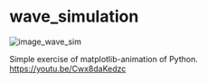 # wave_simulation

![image_wave_sim]()

Simple exercise of matplotlib-animation of Python.  
https://youtu.be/Cwx8daKedzc

